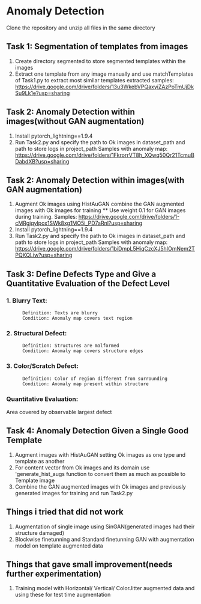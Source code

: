 # Anomaly Detection
Clone the repository and unzip all files in the same directory

## Task 1: Segmentation of templates from images

  1. Create directory segmented to store segmented templates within the images
  2. Extract one template from any image manually and use matchTemplates of Task1.py to extract most similar templates
  extracted samples: https://drive.google.com/drive/folders/13u3WkebVPQaxyiZAzPoTmUjDkSu9Lk1e?usp=sharing

## Task 2: Anomaly Detection within images(without GAN augmentation)

  1. Install pytorch_lightning==1.9.4
  2. Run Task2.py and specify the path to Ok images in dataset_path and path to store logs in project_path
  Samples with anomaly map: https://drive.google.com/drive/folders/1FkrorrVT8h_XQwq50Qr21TcmuBDabdXB?usp=sharing


## Task 2: Anomaly Detection within images(with GAN augmentation)

  1. Augment Ok images using HistAuGAN combine the GAN augmented images with Ok images for training
  ** Use weight 0.1 for GAN images during training. Samples: https://drive.google.com/drive/folders/1-cMRgjqylpox1SWk8xg1MO5i_PD7aRnl?usp=sharing
  3. Install pytorch_lightning==1.9.4
  4. Run Task2.py and specify the path to Ok images in dataset_path and path to store logs in project_path
  Samples with anomaly map: https://drive.google.com/drive/folders/1biDmpL5HiqCzcXJ5hIOmNem2TPQKQLiw?usp=sharing

## Task 3: Define Defects Type and Give a Quantitative Evaluation of the Defect Level

  ### 1. Blurry Text:
          Definition: Texts are blurry
          Condition: Anomaly map covers text region
  ### 2. Structural Defect:
          Definition: Structures are malformed
          Condition: Anomaly map covers structure edges
  ### 3. Color/Scratch Defect:
          Definition: Color of region different from surrounding
          Condition: Anomaly map present within structure 
  
  ### Quantitative Evaluation: 
  
  Area covered by observable largest defect 
          
## Task 4: Anomaly Detection Given a Single Good Template

   1. Augment images with HistAuGAN setting Ok images as one type and template as another 
   2. For content vector from Ok images and its domain use 'generate_hist_augs function to convert them as much as possible to Template image
   3. Combine the GAN augmented images with Ok images and previously generated images for training and run Task2.py
          
## Things i tried that did not work

  1. Augmentation of single image using SinGAN(generated images had their structure damaged)
  2. Blockwise finetunning and Standard finetunning GAN with augmentation model on template augmented data  
  
## Things that gave small improvement(needs further experimentation)

  1. Training model with Horizontal/ Vertical/ ColorJitter augmented data and using these for test time augmentation
